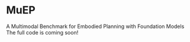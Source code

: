 # MuEP
A Multimodal Benchmark for Embodied Planning with Foundation Models
The full code is coming soon!
